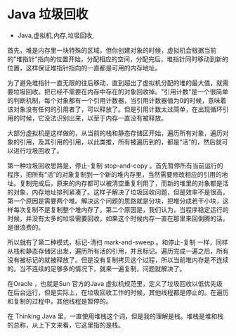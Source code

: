 # Java 垃圾回收
- Java,虚拟机,内存,垃圾回收,

首先，堆是内存里一块特殊的区域，但你创建对象的时候，虚拟机会根据当前的"堆指针"指向的位置开始，分配相应的空间，分配完后，堆指针同时移动到新的位置，这样保证堆指针指向的一直都是可用的内存地址。

为了避免堆指针一直无限的往后移动，直到超出了虚拟机分配的堆的最大值，就需要垃圾回收。把已经不需要在内存中存在的对象回收掉。"引用计数"是一个很简单的判断机制，每个对象都有一个引用计数器，当引用计数器值为0的时候，意味着该对象没有任何的引用者了，可以释放了。但是引用计数太过简单，在出现循环引用的时候，它没法识别出来，以至于内存一直没有被释放。

大部分虚拟机是这样做的，从当前的栈和静态存储区开始，遍历所有对象，遍历对象的引用，及其引用的引用，以此类推，所有被遍历到的，都是“活”的，然后就可以进行垃圾回收了。

第一种垃圾回收思路是，停止-复制  stop-and-copy  。首先暂停所有当前运行的程序，把所有“活”的对象复制到一个新的堆内存里，当然需要修改相应的引用的地址。复制完成后，原来的内存都可以被清空重复利用了，而新的堆里的对象都是活的对象，内存地址排列紧凑了。这样子解决了垃圾回收问题，但是效率不是很高，第一个原因是需要两个堆。解决这个问题的思路就是分块，把堆分成若干小块，这样每次复制不是复制整个堆内存了。第二个原因是，我们认为，当程序稳定运行的时候，并没有太多的垃圾需要回收，如果这个时候内存一直在那里来回倒腾的话，是很浪费的。

所以就有了第二种模式，标记-清扫 mark-and-sweep 。和停止-复制 一样，同样从栈和静态存储区出发，遍历所有活的引用，并且标记。遍历完成一遍之后，所有没有被标记的就被释放了。但是没有复制拷贝这个过程，所以当前堆内存是不连续的。当不连续的足够多的情况下，就来一遍复制，问题就解决了。

在Oracle ，也就是Sun 官方的Java 虚拟机规范里，定义了垃圾回收以低优先级在后台运行，但是实际上，在垃圾回收工作的时候，其他线程都是停止的。在遍历和复制的过程中，其他线程是暂停的。

在 Thinking Java 里，一直使用堆栈这个词，但是我的理解是栈。堆栈是堆和栈的总称，从上下文来看，它这里指的是栈。